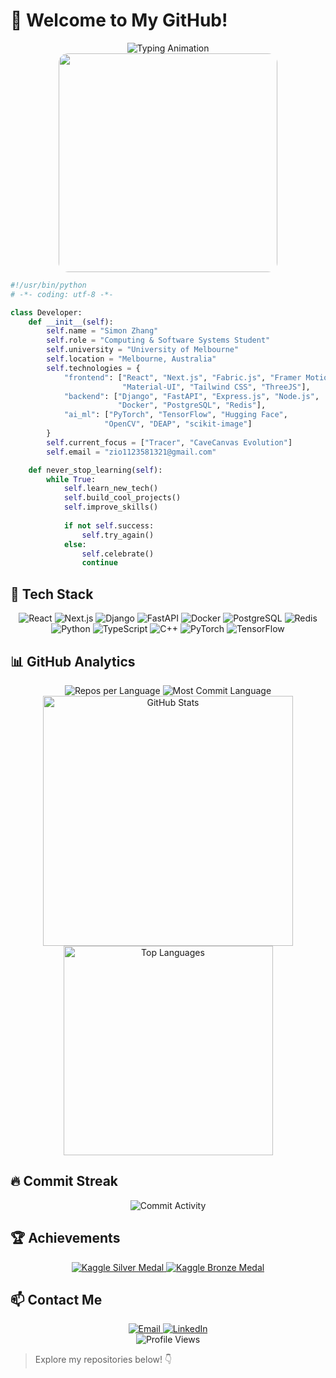 # 👾 Welcome to My GitHub!

<div align="center">
  <img src="https://readme-typing-svg.herokuapp.com?font=Fira+Code&size=24&duration=3000&pause=1000&color=00F0B5&center=true&vCenter=true&width=500&lines=Full-Stack+Developer;AI+Enthusiast;Coding+is+Magic!" alt="Typing Animation" />
</div>

<div align="center">
  <img align='center' src="https://media.giphy.com/media/l0HlTy9x8FZo0XO1i/giphy.gif" width="350" style="border-radius: 15px;">
</div>

```python
#!/usr/bin/python
# -*- coding: utf-8 -*-

class Developer:
    def __init__(self):
        self.name = "Simon Zhang"
        self.role = "Computing & Software Systems Student"
        self.university = "University of Melbourne"
        self.location = "Melbourne, Australia"
        self.technologies = {
            "frontend": ["React", "Next.js", "Fabric.js", "Framer Motion", 
                         "Material-UI", "Tailwind CSS", "ThreeJS"],
            "backend": ["Django", "FastAPI", "Express.js", "Node.js", 
                        "Docker", "PostgreSQL", "Redis"],
            "ai_ml": ["PyTorch", "TensorFlow", "Hugging Face", 
                     "OpenCV", "DEAP", "scikit-image"]
        }
        self.current_focus = ["Tracer", "CaveCanvas Evolution"]
        self.email = "zio1123581321@gmail.com"

    def never_stop_learning(self):
        while True:
            self.learn_new_tech()
            self.build_cool_projects()
            self.improve_skills()
            
            if not self.success:
                self.try_again()
            else:
                self.celebrate()
                continue
```

## 🚀 Tech Stack

<div align="center">
  <img src="https://img.shields.io/badge/React-20232A?style=for-the-badge&logo=react&logoColor=00D8FF" alt="React" />
  <img src="https://img.shields.io/badge/Next.js-000000?style=for-the-badge&logo=next.js&logoColor=white" alt="Next.js" />
  <img src="https://img.shields.io/badge/Django-092E20?style=for-the-badge&logo=django&logoColor=44B78B" alt="Django" />
  <img src="https://img.shields.io/badge/FastAPI-009688?style=for-the-badge&logo=fastapi&logoColor=white" alt="FastAPI" />
  <img src="https://img.shields.io/badge/Docker-2496ED?style=for-the-badge&logo=docker&logoColor=white" alt="Docker" />
  <img src="https://img.shields.io/badge/PostgreSQL-316192?style=for-the-badge&logo=postgresql&logoColor=white" alt="PostgreSQL" />
  <img src="https://img.shields.io/badge/Redis-DC382D?style=for-the-badge&logo=redis&logoColor=white" alt="Redis" />
</div>

<div align="center">
  <img src="https://img.shields.io/badge/Python-3776AB?style=for-the-badge&logo=python&logoColor=FFD43B" alt="Python" />
  <img src="https://img.shields.io/badge/TypeScript-3178C6?style=for-the-badge&logo=typescript&logoColor=white" alt="TypeScript" />
  <img src="https://img.shields.io/badge/C++-00599C?style=for-the-badge&logo=cplusplus&logoColor=white" alt="C++" />
  <img src="https://img.shields.io/badge/PyTorch-EE4C2C?style=for-the-badge&logo=pytorch&logoColor=white" alt="PyTorch" />
  <img src="https://img.shields.io/badge/TensorFlow-FF6F00?style=for-the-badge&logo=tensorflow&logoColor=white" alt="TensorFlow" />
</div>

## 📊 GitHub Analytics

<div align="center">
  <img src="https://github-profile-summary-cards.vercel.app/api/cards/repos-per-language?username=Middlism&theme=nord_dark" alt="Repos per Language">
  <img src="https://github-profile-summary-cards.vercel.app/api/cards/most-commit-language?username=Middlism&theme=nord_dark" alt="Most Commit Language">
  
  <div>
    <img src="https://github-readme-stats.vercel.app/api?username=Middlism&theme=blue-green&show_icons=true" width="400" alt="GitHub Stats">
    <img src="https://github-readme-stats.vercel.app/api/top-langs/?username=Middlism&theme=chartreuse-dark&layout=compact" width="335" alt="Top Languages">
  </div>
</div>

## 🔥 Commit Streak

<div align="center">
  <img src="https://github-activity-graph.vercel.app/graph?username=Middlism&bg_color=000000&color=4fff67&line=4fff67&point=ffffff&area=true&hide_border=true" alt="Commit Activity">
</div>

## 🏆 Achievements

<div align="center">
  <a href="https://www.kaggle.com/certification/competitions/simon1122/rsna-2024-lumbar-spine-degenerative-classification" target="_blank">
    <img src="https://img.shields.io/badge/Kaggle-Silver_Medal_RSNA_2024-silver?style=for-the-badge&logo=kaggle&logoColor=white" alt="Kaggle Silver Medal" />
  </a>
  <a href="https://www.kaggle.com/certification/competitions/simon1122/lmsys-chatbot-arena" target="_blank">
    <img src="https://img.shields.io/badge/Kaggle-Bronze_Medal_LMSYS_Arena-bronze?style=for-the-badge&logo=kaggle&logoColor=white" alt="Kaggle Bronze Medal" />
  </a>
</div>

## 📫 Contact Me

<div align="center">
  <a href="mailto:zio1123581321@gmail.com">
    <img src="https://img.shields.io/badge/Email-zio1123581321@gmail.com-D14836?style=for-the-badge&logo=gmail&logoColor=white" alt="Email" />
  </a>
  <a href="https://www.linkedin.com/in/simon-zhang1123/" target="_blank">
    <img src="https://img.shields.io/badge/LinkedIn-simon--zhang1123-0077B5?style=for-the-badge&logo=linkedin&logoColor=white" alt="LinkedIn" />
  </a>
</div>

<div align="center">
  <img src="https://komarev.com/ghpvc/?username=Middlism&color=blueviolet" alt="Profile Views" />
</div>

> Explore my repositories below! 👇
